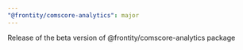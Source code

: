 ```yaml
---
"@frontity/comscore-analytics": major
---
```


Release of the beta version of @frontity/comscore-analytics package
